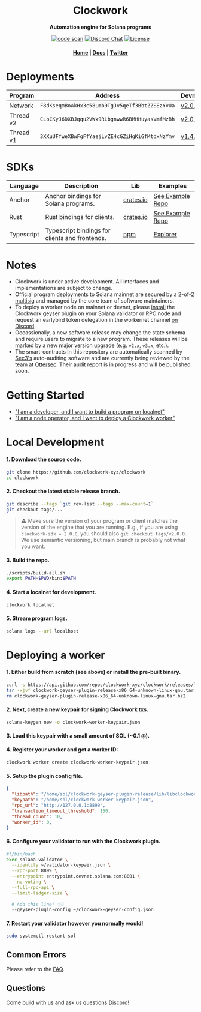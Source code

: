 <div align="center">
  <h1>Clockwork</h1>

  <p>
    <strong>Automation engine for Solana programs</strong>
  </p>

  <p>
    <a href="https://github.com/clockwork-xyz/clockwork/actions/workflows/code-scan.yaml"><img alt="code scan" src="https://github.com/clockwork-xyz/clockwork/actions/workflows/code-scan.yaml/badge.svg?branch=main" /></a>
    <a href="https://discord.com/channels/889725689543143425"><img alt="Discord Chat" src="https://img.shields.io/discord/889725689543143425?color=blueviolet" /></a>
    <a href="https://www.gnu.org/licenses/agpl-3.0.en.html"><img alt="License" src="https://img.shields.io/github/license/clockwork-xyz/clockwork?color=turquoise" /></a>
  </p>

  <h4>
    <a href="https://clockwork.xyz/">Home</a>
    <span> | </span>
    <a href="https://docs.clockwork.xyz">Docs</a>
    <span> | </span>
    <a href="https://twitter.com/clockwork_xyz">Twitter</a>
  </h4>  
</div>


# Deployments

| Program | Address| Devnet | Mainnet |
| ------- | ------ | ------ | ------- |
| Network | `F8dKseqmBoAkHx3c58Lmb9TgJv5qeTf3BbtZZSEzYvUa` | [v2.0.0](https://explorer.solana.com/address/F8dKseqmBoAkHx3c58Lmb9TgJv5qeTf3BbtZZSEzYvUa) | [v2.0.0](https://explorer.solana.com/address/F8dKseqmBoAkHx3c58Lmb9TgJv5qeTf3BbtZZSEzYvUa) |
| Thread v2 | `CLoCKyJ6DXBJqqu2VWx9RLbgnwwR6BMHHuyasVmfMzBh` | [v2.0.0](https://explorer.solana.com/address/CLoCKyJ6DXBJqqu2VWx9RLbgnwwR6BMHHuyasVmfMzBh?cluster=devnet) | [v2.0.0](https://explorer.solana.com/address/CLoCKyJ6DXBJqqu2VWx9RLbgnwwR6BMHHuyasVmfMzBh) |
| Thread v1 | `3XXuUFfweXBwFgFfYaejLvZE4cGZiHgKiGfMtdxNzYmv` | [v1.4.2](https://explorer.solana.com/address/3XXuUFfweXBwFgFfYaejLvZE4cGZiHgKiGfMtdxNzYmv?cluster=devnet) | [v1.4.2](https://explorer.solana.com/address/3XXuUFfweXBwFgFfYaejLvZE4cGZiHgKiGfMtdxNzYmv) |

# SDKs
| Language | Description  | Lib  | Examples |
| ----------- | -------- | ---- | -------- |
| Anchor |  Anchor bindings for Solana programs.  | [crates.io](https://crates.io/crates/clockwork-sdk) | [See Example Repo](https://github.com/clockwork-xyz/examples)
| Rust | Rust bindings for clients.  | [crates.io](https://crates.io/crates/clockwork-client) | [See Example Repo](https://github.com/clockwork-xyz/examples)
| Typescript | Typescript bindings for clients and frontends.  | [npm](https://www.npmjs.com/package/@clockwork-xyz/sdk) | [Explorer](https://github.com/clockwork-xyz/explorer)

# Notes
- Clockwork is under active development. All interfaces and implementations are subject to change. 
- Official program deployments to Solana mainnet are secured by a 2-of-2 [multisig](https://v3.squads.so/info/7gqj7UgvKgHihyPsXALW8QKJ3gUTEaLeBYwWbAtZhoCq) and managed by the core team of software maintainers. 
- To deploy a worker node on mainnet or devnet, please [install](#deploying-a-worker) the Clockwork geyser plugin on your Solana validator or RPC node and request an earlybird token delegation in the workernet channel [on Discord](https://discord.gg/mwmFtU5BtA).
- Occassionally, a new software release may change the state schema and require users to migrate to a new program. These releases will be marked by a new major version upgrade (e.g. `v2.x`, `v3.x`, etc.). 
- The smart-contracts in this repository are automatically scanned by [Sec3's](https://www.sec3.dev/) auto-auditing software and are currently being reviewed by the team at [Ottersec](https://osec.io/). Their audit report is in progress and will be published soon. 

# Getting Started
- ["I am a developer, and I want to build a program on localnet"](#local-development)
- ["I am a node operator, and I want to deploy a Clockwork worker"](#deploying-a-worker)

# Local Development

#### 1. Download the source code.
```sh
git clone https://github.com/clockwork-xyz/clockwork
cd clockwork
```

#### 2. Checkout the latest stable release branch.
```sh
git describe --tags `git rev-list --tags --max-count=1`
git checkout tags/...
```
> ⚠️ Make sure the version of your program or client matches the version of the engine that you are running. E.g., if you are using `clockwork-sdk = 2.0.0`, you should also `git checkout tags/v2.0.0`. We use semantic versioning, but main branch is probably not what you want.


#### 3. Build the repo.
```sh
./scripts/build-all.sh .
export PATH=$PWD/bin:$PATH
```

#### 4. Start a localnet for development.
```sh
clockwork localnet
```

#### 5. Stream program logs.
```sh
solana logs --url localhost
```


# Deploying a worker

#### 1. Either build from scratch (see above) or install the pre-built binary.
```sh
curl -s https://api.github.com/repos/clockwork-xyz/clockwork/releases/latest | grep "clockwork-geyser-plugin-release-x86_64-unknown-linux-gnu.tar" | cut -d : -f 2,3 | tr -d \" | wget -qi -
tar -xjvf clockwork-geyser-plugin-release-x86_64-unknown-linux-gnu.tar.bz2
rm clockwork-geyser-plugin-release-x86_64-unknown-linux-gnu.tar.bz2
```

#### 2. Next, create a new keypair for signing Clockwork txs.
```sh
solana-keygen new -o clockwork-worker-keypair.json
```

#### 3. Load this keypair with a small amount of SOL (~0.1 ◎). 

#### 4. Register your worker and get a worker ID: 
```sh
clockwork worker create clockwork-worker-keypair.json
```


#### 5. Setup the plugin config file.
```json
{
  "libpath": "/home/sol/clockwork-geyser-plugin-release/lib/libclockwork_plugin.so",
  "keypath": "/home/sol/clockwork-worker-keypair.json",
  "rpc_url": "http://127.0.0.1:8899",
  "transaction_timeout_threshold": 150,
  "thread_count": 10,
  "worker_id": 0, 
}
```

#### 6. Configure your validator to run with the Clockwork plugin.
```sh
#!/bin/bash
exec solana-validator \
  --identity ~/validator-keypair.json \
  --rpc-port 8899 \
  --entrypoint entrypoint.devnet.solana.com:8001 \
  --no-voting \
  --full-rpc-api \
  --limit-ledger-size \
  
  # Add this line! 👇🏼
  --geyser-plugin-config ~/clockwork-geyser-config.json
```

#### 7. Restart your validator however you normally would!
```sh
sudo systemctl restart sol
```

## Common Errors
Please refer to the [FAQ](https://docs.clockwork.xyz/developers/faq).

## Questions
Come build with us and ask us questions [Discord](https://discord.gg/epHsTsnUre)!
